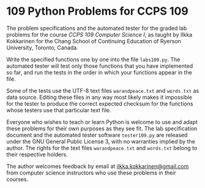 # 109 Python Problems for CCPS 109

The problem specifications and the automated tester for the graded lab problems for the course *CCPS 109 Computer Science I*, as taught by Ilkka Kokkarinen for the Chang School of Continuing Education of Ryerson University, Toronto, Canada.

Write the specified functions one by one into the file `labs109.py`. The automated tester will test only those functions that you have implemented so far, and run the tests in the order in which your functions appear in the file.

Some of the tests use the UTF-8 text files `warandpeace.txt` and `words.txt` as data source. Editing these files in any way most likely makes it impossible for the tester to produce the correct expected checksum for the functions whose testers use that particular text file.

Everyone who wishes to teach or learn Python is welcome to use and adapt these problems for their own purposes as they see fit. The lab specification document and the automated tester software `tester109.py` are released under the GNU General Public License 3, with no warranties implied by the author. The rights for the text files `warandpeace.txt` and `words.txt` belong to their respective holders.

The author welcomes feedback by email at ilkka.kokkarinen@gmail.com from computer science instructors who use these problems in their courses.
